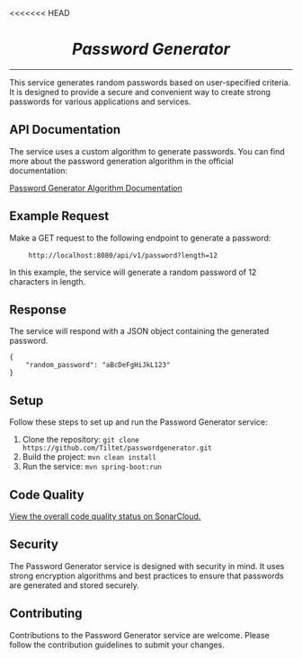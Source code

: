 <<<<<<< HEAD
<h1 align="center"><b><i>Password Generator</i></b></h1>
<hr>
<p>This service generates random passwords based on user-specified criteria. It is designed to provide a secure and convenient way to create strong passwords for various applications and services.</p>

<h2>API Documentation</h2>
<p>The service uses a custom algorithm to generate passwords. You can find more about the password generation algorithm in the official documentation:</p>
<p><a href="https://en.wikipedia.org/wiki/Password_generator">Password Generator Algorithm Documentation</a></p>

<h2>Example Request</h2>
<p>Make a GET request to the following endpoint to generate a password:</p>
<pre>
    <code>http://localhost:8080/api/v1/password?length=12</code>
</pre>
<p>In this example, the service will generate a random password of  12 characters in length.</p>

<h2>Response</h2>
<p>The service will respond with a JSON object containing the generated password.</p>
<pre>
<code>{
    "random_password": "aBcDeFgHiJkL123"
}</code>
</pre>

<h2>Setup</h2>
<p>Follow these steps to set up and run the Password Generator service:</p>
<ol>
    <li>Clone the repository: <code>git clone https://github.com/Tiltet/passwordgenerator.git</code></li>
    <li>Build the project: <code>mvn clean install</code></li>
    <li>Run the service: <code>mvn spring-boot:run</code></li>
</ol>

<h2>Code Quality</h2>
<p><a href="https://sonarcloud.io/summary/overall?id=YourUsername_passwordgenerator">View the overall code quality status on SonarCloud.</a></p>

<h2>Security</h2>
<p>The Password Generator service is designed with security in mind. It uses strong encryption algorithms and best practices to ensure that passwords are generated and stored securely.</p>

<h2>Contributing</h2>
<p>Contributions to the Password Generator service are welcome. Please follow the contribution guidelines to submit your changes.</p>
